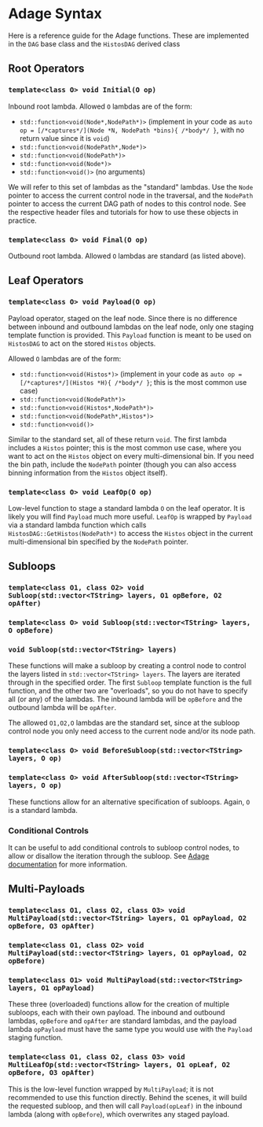 # Adage Syntax

Here is a reference guide for the Adage functions. These are implemented in the `DAG` base class and the `HistosDAG` derived class

## Root Operators

### `template<class O> void Initial(O op)`

Inbound root lambda. Allowed `O` lambdas are of the form:
- `std::function<void(Node*,NodePath*)>` (implement in your code as `auto op = [/*captures*/](Node *N, NodePath *bins){ /*body*/ }`, with no return value since it is `void`)
- `std::function<void(NodePath*,Node*)>`
- `std::function<void(NodePath*)>`
- `std::function<void(Node*)>`
- `std::function<void()>` (no arguments)

We will refer to this set of lambdas as the "standard" lambdas. Use the `Node` pointer to access the current control node in the traversal, and the `NodePath` pointer to access the current DAG path of nodes to this control node. See the respective header files and tutorials for how to use these objects in practice.

### `template<class O> void Final(O op)`

Outbound root lambda. Allowed `O` lambdas are standard (as listed above).


## Leaf Operators

### `template<class O> void Payload(O op)`

Payload operator, staged on the leaf node. Since there is no difference between inbound and outbound lambdas on the leaf node, only one staging template function is provided. This `Payload` function is meant to be used on `HistosDAG` to act on the stored `Histos` objects.

Allowed `O` lambdas are of the form:
- `std::function<void(Histos*)>` (implement in your code as `auto op = [/*captures*/](Histos *H){ /*body*/ }`; this is the most common use case)
- `std::function<void(NodePath*)>`
- `std::function<void(Histos*,NodePath*)>`
- `std::function<void(NodePath*,Histos*)>`
- `std::function<void()>`

Similar to the standard set, all of these return `void`. The first lambda includes a `Histos` pointer; this is the most common use case, where you want to act on the `Histos` object on every multi-dimensional bin. If you need the bin path, include the `NodePath` pointer (though you can also access binning information from the `Histos` object itself).

### `template<class O> void LeafOp(O op)`

Low-level function to stage a standard lambda `O` on the leaf operator. It is likely you will find `Payload` much more useful. `LeafOp` is wrapped by `Payload` via a standard lambda function which calls `HistosDAG::GetHistos(NodePath*)` to access the `Histos` object in the current multi-dimensional bin specified by the `NodePath` pointer.


## Subloops

### `template<class O1, class O2> void Subloop(std::vector<TString> layers, O1 opBefore, O2 opAfter)`
### `template<class O> void Subloop(std::vector<TString> layers, O opBefore)`
### `void Subloop(std::vector<TString> layers)`

These functions will make a subloop by creating a control node to control the layers listed in `std::vector<TString> layers`. The layers are iterated through in the specified order. The first `Subloop` template function is the full function, and the other two are "overloads", so you do not have to specify all (or any) of the lambdas. The inbound lambda will be `opBefore` and the outbound lambda will be `opAfter`.

The allowed `O1,O2,O` lambdas are the standard set, since at the subloop control node you only need access to the current node and/or its node path.

### `template<class O> void BeforeSubloop(std::vector<TString> layers, O op)`
### `template<class O> void AfterSubloop(std::vector<TString> layers, O op)`

These functions allow for an alternative specification of subloops. Again, `O` is a standard lambda.

### Conditional Controls

It can be useful to add conditional controls to subloop control nodes, to allow or disallow the iteration through the subloop. See [Adage documentation](adage.md) for more information.


## Multi-Payloads

### `template<class O1, class O2, class O3> void MultiPayload(std::vector<TString> layers, O1 opPayload, O2 opBefore, O3 opAfter)`
### `template<class O1, class O2> void MultiPayload(std::vector<TString> layers, O1 opPayload, O2 opBefore)`
### `template<class O1> void MultiPayload(std::vector<TString> layers, O1 opPayload)`

These three (overloaded) functions allow for the creation of multiple subloops, each with their own payload. The inbound and outbound lambdas, `opBefore` and `opAfter` are standard lambdas, and the payload lambda `opPayload` must have the same type you would use with the `Payload` staging function.

### `template<class O1, class O2, class O3> void MultiLeafOp(std::vector<TString> layers, O1 opLeaf, O2 opBefore, O3 opAfter)`

This is the low-level function wrapped by `MultiPayload`; it is not recommended to use this function directly. Behind the scenes, it will build the requested subloop, and then will call `Payload(opLeaf)` in the inbound lambda (along with `opBefore`), which overwrites any staged payload.
